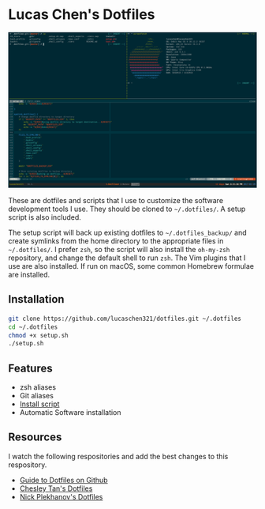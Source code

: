 # Lucas Chen's Dotfiles

![Terminal.app](https://github.com/lucaschen321/dotfiles/blob/master/iTerm/Terminal.png "iTerm Screenshot")

These are dotfiles and scripts that I use to customize the software development tools I use. They should be cloned to `~/.dotfiles/`. A setup script is also included.

The setup script will back up existing dotfiles to `~/.dotfiles_backup/` and create symlinks from the home directory to the appropriate files in `~/.dotfiles/`. I prefer `zsh`, so the script will also install the `oh-my-zsh` repository, and change the default shell to run `zsh`. The Vim plugins that I use are also installed. If run on macOS, some common Homebrew formulae are installed.

## Installation

``` sh
git clone https://github.com/lucaschen321/dotfiles.git ~/.dotfiles
cd ~/.dotfiles
chmod +x setup.sh
./setup.sh
```

## Features

- zsh aliases
- Git aliases
- [Install script](https://github.com/lucaschen321/dotfiles/blob/master/setup.sh)
- Automatic Software installation

## Resources

I watch the following respositories and add the best changes to this respository.

- [Guide to Dotfiles on Github](http://dotfiles.github.io/)
- [Chesley Tan's Dotfiles](https://github.com/ChesleyTan/linuxrc/)
- [Nick Plekhanov's Dotfiles](https://github.com/nicksp/dotfiles)
